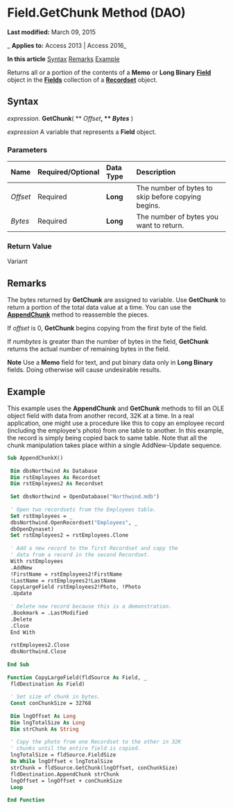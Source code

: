 
# Field.GetChunk Method (DAO)

 **Last modified:** March 09, 2015

 _ **Applies to:** Access 2013 | Access 2016_

 **In this article**
[Syntax](#sectionSection0)
[Remarks](#sectionSection1)
[Example](#sectionSection2)


Returns all or a portion of the contents of a  **Memo** or **Long Binary** **[Field](47282ce2-9b49-ccf9-ad37-c4bb25cfd037.md)** object in the **[Fields](4be3ba07-20c1-d958-c1b8-7dd8b4731f60.md)** collection of a **[Recordset](9774232c-e6da-175b-fc7f-ed2ab7908fa0.md)** object.

## Syntax
<a name="sectionSection0"> </a>

 _expression_. **GetChunk**( ** _Offset_**, ** _Bytes_** )

 _expression_ A variable that represents a **Field** object.


### Parameters



|**Name**|**Required/Optional**|**Data Type**|**Description**|
|:-----|:-----|:-----|:-----|
| _Offset_|Required|**Long**|The number of bytes to skip before copying begins.|
| _Bytes_|Required|**Long**|The number of bytes you want to return.|

### Return Value

Variant


## Remarks
<a name="sectionSection1"> </a>

The bytes returned by  **GetChunk** are assigned to variable. Use **GetChunk** to return a portion of the total data value at a time. You can use the **[AppendChunk](f98c6862-fecf-06cb-a7c0-42b0d3150a06.md)** method to reassemble the pieces.

If  _offset_ is 0, **GetChunk** begins copying from the first byte of the field.

If  _numbytes_ is greater than the number of bytes in the field, **GetChunk** returns the actual number of remaining bytes in the field.




 **Note**  Use a  **Memo** field for text, and put binary data only in **Long Binary** fields. Doing otherwise will cause undesirable results.


## Example
<a name="sectionSection2"> </a>

This example uses the  **AppendChunk** and **GetChunk** methods to fill an OLE object field with data from another record, 32K at a time. In a real application, one might use a procedure like this to copy an employee record (including the employee's photo) from one table to another. In this example, the record is simply being copied back to same table. Note that all the chunk manipulation takes place within a single AddNew-Update sequence.


```vb
Sub AppendChunkX() 
 
 Dim dbsNorthwind As Database 
 Dim rstEmployees As Recordset 
 Dim rstEmployees2 As Recordset 
 
 Set dbsNorthwind = OpenDatabase("Northwind.mdb") 
 
 ' Open two recordsets from the Employees table. 
 Set rstEmployees = _ 
 dbsNorthwind.OpenRecordset("Employees", _ 
 dbOpenDynaset) 
 Set rstEmployees2 = rstEmployees.Clone 
 
 ' Add a new record to the first Recordset and copy the 
 ' data from a record in the second Recordset. 
 With rstEmployees 
 .AddNew 
 !FirstName = rstEmployees2!FirstName 
 !LastName = rstEmployees2!LastName 
 CopyLargeField rstEmployees2!Photo, !Photo 
 .Update 
 
 ' Delete new record because this is a demonstration. 
 .Bookmark = .LastModified 
 .Delete 
 .Close 
 End With 
 
 rstEmployees2.Close 
 dbsNorthwind.Close 
 
End Sub 
 
Function CopyLargeField(fldSource As Field, _ 
 fldDestination As Field) 
 
 ' Set size of chunk in bytes. 
 Const conChunkSize = 32768 
 
 Dim lngOffset As Long 
 Dim lngTotalSize As Long 
 Dim strChunk As String 
 
 ' Copy the photo from one Recordset to the other in 32K 
 ' chunks until the entire field is copied. 
 lngTotalSize = fldSource.FieldSize 
 Do While lngOffset < lngTotalSize 
 strChunk = fldSource.GetChunk(lngOffset, conChunkSize) 
 fldDestination.AppendChunk strChunk 
 lngOffset = lngOffset + conChunkSize 
 Loop 
 
End Function
```

